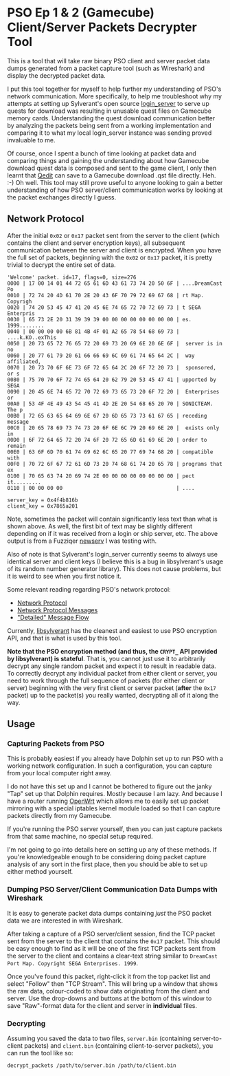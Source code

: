 # PSO Ep 1 & 2 (Gamecube) Client/Server Packets Decrypter Tool

This is a tool that will take raw binary PSO client and server packet data dumps generated from a packet capture tool 
(such as Wireshark) and display the decrypted packet data.

I put this tool together for myself to help further my understanding of PSO's network communication. More specifically,
to help me troubleshoot why my attempts at setting up Sylverant's open source [login_server](https://github.com/Sylverant/login_server)
to serve up quests for download was resulting in unusable quest files on Gamecube memory cards. Understanding the
quest download communication better by analyzing the packets being sent from a working implementation and comparing it
to what my local login_server instance was sending proved invaluable to me.

Of course, once I spent a bunch of time looking at packet data and comparing things and gaining the understanding about
how Gamecube download quest data is composed and sent to the game client, I only then learnt that [Qedit](https://qedit.info/)
can save to a Gamecube download .qst file directly. Heh. :-) Oh well. This tool may still prove useful to anyone looking
to gain a better understanding of how PSO server/client communication works by looking at the packet exchanges directly
I guess.

## Network Protocol

After the initial `0x02` or `0x17` packet sent from the server to the client (which contains the client and server 
encryption keys), all subsequent communication between the server and client is encrypted. When you have the full set 
of packets, beginning with the `0x02` or `0x17` packet, it is pretty trivial to decrypt the entire set of data.

```text
'Welcome' packet. id=17, flags=0, size=276
0000 | 17 00 14 01 44 72 65 61 6D 43 61 73 74 20 50 6F | ....DreamCast Po
0010 | 72 74 20 4D 61 70 2E 20 43 6F 70 79 72 69 67 68 | rt Map. Copyrigh
0020 | 74 20 53 45 47 41 20 45 6E 74 65 72 70 72 69 73 | t SEGA Enterpris
0030 | 65 73 2E 20 31 39 39 39 00 00 00 00 00 00 00 00 | es. 1999........
0040 | 00 00 00 00 6B 81 4B 4F 01 A2 65 78 54 68 69 73 | ....k.KO..exThis
0050 | 20 73 65 72 76 65 72 20 69 73 20 69 6E 20 6E 6F |  server is in no
0060 | 20 77 61 79 20 61 66 66 69 6C 69 61 74 65 64 2C |  way affiliated,
0070 | 20 73 70 6F 6E 73 6F 72 65 64 2C 20 6F 72 20 73 |  sponsored, or s
0080 | 75 70 70 6F 72 74 65 64 20 62 79 20 53 45 47 41 | upported by SEGA
0090 | 20 45 6E 74 65 72 70 72 69 73 65 73 20 6F 72 20 |  Enterprises or
00A0 | 53 4F 4E 49 43 54 45 41 4D 2E 20 54 68 65 20 70 | SONICTEAM. The p
00B0 | 72 65 63 65 64 69 6E 67 20 6D 65 73 73 61 67 65 | receding message
00C0 | 20 65 78 69 73 74 73 20 6F 6E 6C 79 20 69 6E 20 |  exists only in
00D0 | 6F 72 64 65 72 20 74 6F 20 72 65 6D 61 69 6E 20 | order to remain
00E0 | 63 6F 6D 70 61 74 69 62 6C 65 20 77 69 74 68 20 | compatible with
00F0 | 70 72 6F 67 72 61 6D 73 20 74 68 61 74 20 65 78 | programs that ex
0100 | 70 65 63 74 20 69 74 2E 00 00 00 00 00 00 00 00 | pect it.........
0110 | 00 00 00 00                                     | ....

server_key = 0x4f4b816b
client_key = 0x7865a201
```

Note, sometimes the packet will contain significantly less text than what is shown above. As well, the first bit of 
text may be slightly different depending on if it was received from a login or ship server, etc. The above output is 
from a Fuzziqer [newserv](https://github.com/fuzziqersoftware/newserv) I was testing with.

Also of note is that Sylverant's login_server currently seems to always use identical server and client keys (I believe
this is a bug in libsylverant's usage of its random number generator library). This does not cause problems, but it is 
weird to see when you first notice it.

Some relevant reading regarding PSO's network protocol:

* [Network Protocol](http://web.archive.org/web/20171201191557/http://sharnoth.com/psodevwiki/net/protocol)
* [Network Protocol Messages](http://web.archive.org/web/20171201191532/http://sharnoth.com/psodevwiki/net/messages)
* ["Detailed" Message Flow](http://web.archive.org/web/20171201191527/http://sharnoth.com/psodevwiki/net/message_flow)

Currently, [libsylverant](https://github.com/Sylverant/libsylverant) has the cleanest and easiest to use PSO encryption
API, and that is what is used by this tool.

**Note that the PSO encryption method (and thus, the `CRYPT_` API provided by libsylverant) is stateful**. That is, you 
cannot just use it to arbitrarily decrypt any single random packet and expect it to result in readable data. To 
correctly decrypt any individual packet from either client or server, you need to work through the full sequence of 
packets (for either client or server) beginning with the very first client or server packet (**after** the `0x17` 
packet) up to the packet(s) you really wanted, decrypting all of it along the way. 

## Usage

### Capturing Packets from PSO

This is probably easiest if you already have Dolphin set up to run PSO with a working network configuration. In such
a configuration, you can capture from your local computer right away.

I do not have this set up and I cannot be bothered to figure out the janky "Tap" set up that Dolphin requires. Mostly 
because I am lazy. And because I have a router running [OpenWrt](https://openwrt.org/) which allows me to easily set up
packet mirroring with a special iptables kernel module loaded so that I can capture packets directly from my Gamecube.

If you're running the PSO server yourself, then you can just capture packets from that same machine, no special setup
required.

I'm not going to go into details here on setting up any of these methods. If you're knowledgeable enough to be 
considering doing packet capture analysis of any sort in the first place, then you should be able to set up either 
method yourself.

### Dumping PSO Server/Client Communication Data Dumps with Wireshark 

It is easy to generate packet data dumps containing _just_ the PSO packet data we are interested in with Wireshark. 

After taking a capture of a PSO server/client session, find the TCP packet sent from the server to the client that
contains the `0x17` packet. This should be easy enough to find as it will be one of the first TCP packets sent from the
server to the client and contains a clear-text string similar to `DreamCast Port Map. Copyright SEGA Enterprises. 1999`.

Once you've found this packet, right-click it from the top packet list and select "Follow" then "TCP Stream". This will
bring up a window that shows the raw data, colour-coded to show data originating from the client and server. Use the
drop-downs and buttons at the bottom of this window to save "Raw"-format data for the client and server in 
**individual** files.

### Decrypting

Assuming you saved the data to two files, `server.bin` (containing server-to-client packets) and `client.bin` 
(containing client-to-server packets), you can run the tool like so:

```text
decrypt_packets /path/to/server.bin /path/to/client.bin
```
